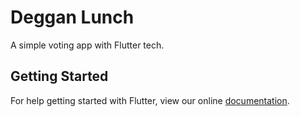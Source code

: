 # Deggan Lunch

A simple voting app with Flutter tech.

## Getting Started

For help getting started with Flutter, view our online
[documentation](https://flutter.io/).
